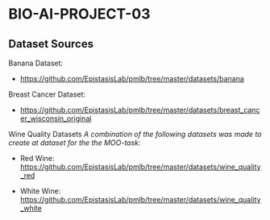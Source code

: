 # BIO-AI-PROJECT-03

## Dataset Sources
Banana Dataset: 
 - https://github.com/EpistasisLab/pmlb/tree/master/datasets/banana

Breast Cancer Dataset: 
 - https://github.com/EpistasisLab/pmlb/tree/master/datasets/breast_cancer_wisconsin_original

Wine Quality Datasets 
*A combination of the following datasets was made to create at dataset for the the MOO-task:*

 - Red Wine: https://github.com/EpistasisLab/pmlb/tree/master/datasets/wine_quality_red

 - White Wine: https://github.com/EpistasisLab/pmlb/tree/master/datasets/wine_quality_white
